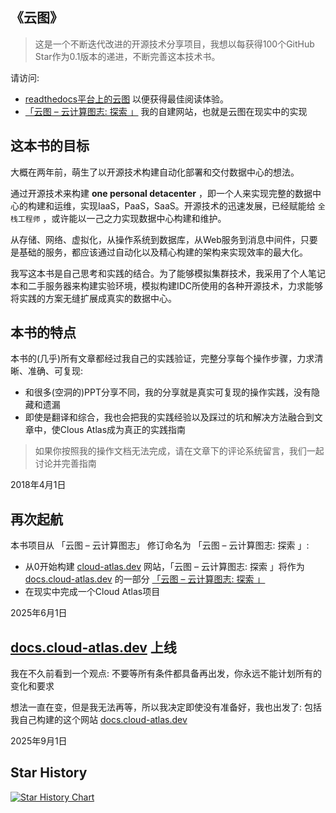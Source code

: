 ## 《云图》

> 这是一个不断迭代改进的开源技术分享项目，我想以每获得100个GitHub Star作为0.1版本的递进，不断完善这本技术书。

请访问:

- [readthedocs平台上的云图](https://cloud-atlas.readthedocs.io/zh_CN/latest/index.html) 以便获得最佳阅读体验。
- [「云图 – 云计算图志: 探索 」](https://docs.cloud-atlas.dev/discovery) 我的自建网站，也就是云图在现实中的实现

## 这本书的目标

大概在两年前，萌生了以开源技术构建自动化部署和交付数据中心的想法。

通过开源技术来构建 **one personal detacenter** ，即一个人来实现完整的数据中心的构建和运维，实现IaaS，PaaS，SaaS。开源技术的迅速发展，已经赋能给 `全栈工程师` ，或许能以一己之力实现数据中心构建和维护。

从存储、网络、虚拟化，从操作系统到数据库，从Web服务到消息中间件，只要是基础的服务，都应该通过自动化以及精心构建的架构来实现效率的最大化。

我写这本书是自己思考和实践的结合。为了能够模拟集群技术，我采用了个人笔记本和二手服务器来构建实验环境，模拟构建IDC所使用的各种开源技术，力求能够将实践的方案无缝扩展成真实的数据中心。

## 本书的特点

本书的(几乎)所有文章都经过我自己的实践验证，完整分享每个操作步骤，力求清晰、准确、可复现:

- 和很多(空洞的)PPT分享不同，我的分享就是真实可复现的操作实践，没有隐藏和遗漏
- 即使是翻译和综合，我也会把我的实践经验以及踩过的坑和解决方法融合到文章中，使Clous Atlas成为真正的实践指南

> 如果你按照我的操作文档无法完成，请在文章下的评论系统留言，我们一起讨论并完善指南

2018年4月1日

## 再次起航

本书项目从 「云图 – 云计算图志」 修订命名为 「云图 – 云计算图志: 探索 」:

- 从0开始构建 [cloud-atlas.dev](https://cloud-atlas.dev) 网站，「云图 – 云计算图志: 探索 」将作为 [docs.cloud-atlas.dev](https://docs.cloud-atlas.dev) 的一部分 [「云图 – 云计算图志: 探索 」](https://docs.cloud-atlas.dev/discovery)
- 在现实中完成一个Cloud Atlas项目

2025年6月1日

## [docs.cloud-atlas.dev](https://docs.cloud-atlas.dev) 上线

我在不久前看到一个观点: 不要等所有条件都具备再出发，你永远不能计划所有的变化和要求

想法一直在变，但是我无法再等，所以我决定即使没有准备好，我也出发了: 包括我自己构建的这个网站 [docs.cloud-atlas.dev](https://docs.cloud-atlas.dev)

2025年9月1日

## Star History

[![Star History Chart](https://api.star-history.com/svg?repos=huataihuang/cloud-atlas&type=Date)](https://star-history.com/#huataihuang/cloud-atlas&Date)
